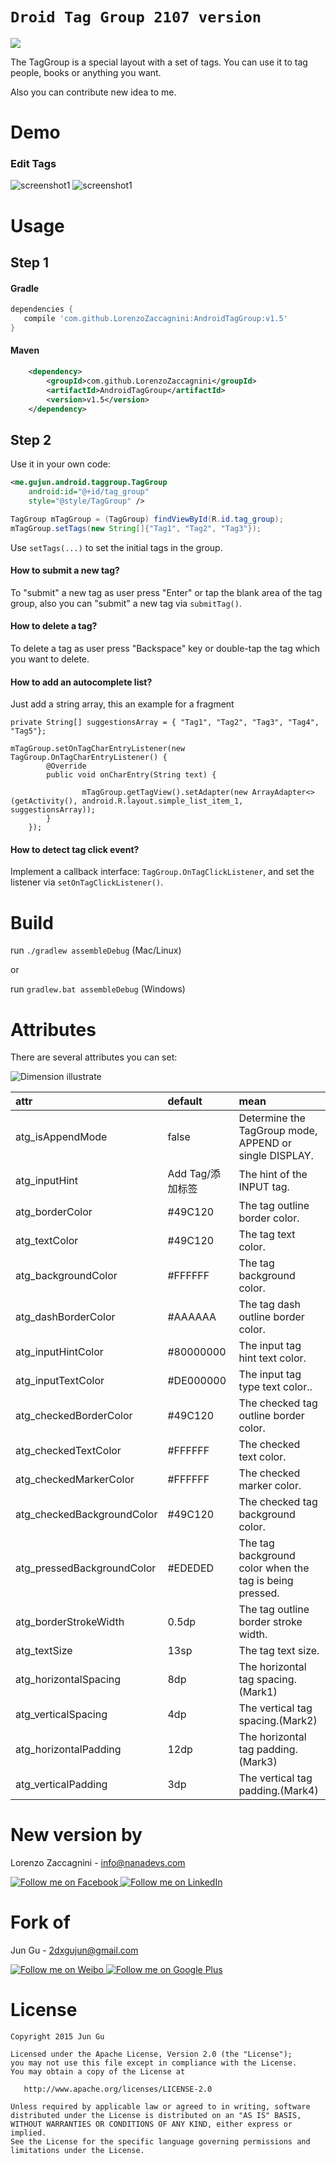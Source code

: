 # `Droid Tag Group 2107 version`

[![](https://jitpack.io/v/LorenzoZaccagnini/AndroidTagGroup.svg)](https://jitpack.io/#LorenzoZaccagnini/AndroidTagGroup)


The TagGroup is a special layout with a set of tags. You can use it to tag people, books or anything you want.

Also you can contribute new idea to me.

# Demo

### Edit Tags
![screenshot1](https://preview.ibb.co/bBobP5/normaltag_Crop.png)
![screenshot1](https://preview.ibb.co/jMKfHQ/autocomplete_Crop.png)


# Usage

## Step 1

#### Gradle
```groovy
dependencies {
   compile 'com.github.LorenzoZaccagnini:AndroidTagGroup:v1.5'
}
```

#### Maven
```xml
	<dependency>
	    <groupId>com.github.LorenzoZaccagnini</groupId>
	    <artifactId>AndroidTagGroup</artifactId>
	    <version>v1.5</version>
	</dependency>
```

## Step 2

Use it in your own code:
```xml
<me.gujun.android.taggroup.TagGroup
    android:id="@+id/tag_group"
    style="@style/TagGroup" />
```

```java
TagGroup mTagGroup = (TagGroup) findViewById(R.id.tag_group);
mTagGroup.setTags(new String[]{"Tag1", "Tag2", "Tag3"});
```
Use `setTags(...)` to set the initial tags in the group.

#### How to submit a new tag?

To "submit" a new tag as user press "Enter" or tap the blank area of the tag group, also you can "submit" a new tag via `submitTag()`.

#### How to delete a tag?

To delete a tag as user press "Backspace" key or double-tap the tag which you want to delete.


#### How to add an autocomplete list?

Just add a string array, this an example for a fragment
	
	private String[] suggestionsArray = { "Tag1", "Tag2", "Tag3", "Tag4", "Tag5"};
        
	mTagGroup.setOnTagCharEntryListener(new TagGroup.OnTagCharEntryListener() {
            @Override
            public void onCharEntry(String text) {
		
                    mTagGroup.getTagView().setAdapter(new ArrayAdapter<>(getActivity(), android.R.layout.simple_list_item_1, suggestionsArray));
            }
        });

#### How to detect tag click event?

Implement a callback interface: `TagGroup.OnTagClickListener`, and set the listener via `setOnTagClickListener()`.


# Build

run `./gradlew assembleDebug` (Mac/Linux)

or

run `gradlew.bat assembleDebug` (Windows)

# Attributes

There are several attributes you can set:

![Dimension illustrate](http://ww2.sinaimg.cn/large/bce2dea9gw1epov0i8x6kj20rk054q4g.jpg)

|           attr        	|     default      |                         mean                          	 |
|:------------------------- |:---------------- |:------------------------------------------------------- |
| atg_isAppendMode      	| false            | Determine the TagGroup mode, APPEND or single DISPLAY.  |
| atg_inputHint   	        | Add Tag/添加标签  | The hint of the INPUT tag.                              |
| atg_borderColor	        | #49C120          | The tag outline border color.                           |
| atg_textColor          	| #49C120          | The tag text color.                           	         |
| atg_backgroundColor       | #FFFFFF          | The tag background color.                               |
| atg_dashBorderColor       | #AAAAAA          | The tag dash outline border color.                      |
| atg_inputHintColor        | #80000000        | The input tag hint text color.                          |
| atg_inputTextColor        | #DE000000        | The input tag type text color..                         |
| atg_checkedBorderColor    | #49C120          | The checked tag outline border color.                   |
| atg_checkedTextColor      | #FFFFFF          | The checked text color.                                 |
| atg_checkedMarkerColor    | #FFFFFF          | The checked marker color.                               |
| atg_checkedBackgroundColor| #49C120          | The checked tag background color.                       |
| atg_pressedBackgroundColor| #EDEDED          | The tag background color when the tag is being pressed. |
| atg_borderStrokeWidth     | 0.5dp            | The tag outline border stroke width.        	         |
| atg_textSize          	| 13sp             | The tag text size.                                  	 |
| atg_horizontalSpacing     | 8dp              | The horizontal tag spacing.(Mark1)                      |
| atg_verticalSpacing  	    | 4dp              | The vertical tag spacing.(Mark2)                      	 |
| atg_horizontalPadding	    | 12dp             | The horizontal tag padding.(Mark3)                      |
| atg_verticalPadding  	    | 3dp              | The vertical tag padding.(Mark4)                        |

# New version by

Lorenzo Zaccagnini - <info@nanadevs.com>

<a href="https://www.facebook.com/DrLorenzoZaccagnini">
  <img alt="Follow me on Facebook" src="https://www.brandsbay.com/media/wysiwyg/facebook-icon.jpg"/>
</a>
<a href="https://www.linkedin.com/in/lorenzo-zaccagnini/">
  <img alt="Follow me on LinkedIn" src="https://www.rochester.edu/templatefiles/rwd/img/social-linkedin.png"/>
</a>

# Fork of

Jun Gu - <2dxgujun@gmail.com>

<a href="http://weibo.com/2dxgujun">
  <img alt="Follow me on Weibo" src="http://ww4.sinaimg.cn/large/bce2dea9gw1epjhk9h9m6j20230233yb.jpg"/>
</a>
<a href="https://plus.google.com/u/0/113657331852211913645">
  <img alt="Follow me on Google Plus" src="http://ww1.sinaimg.cn/large/bce2dea9gw1epjhbx0ouij2023023jr6.jpg"/>
</a>

# License

    Copyright 2015 Jun Gu

    Licensed under the Apache License, Version 2.0 (the "License");
    you may not use this file except in compliance with the License.
    You may obtain a copy of the License at

       http://www.apache.org/licenses/LICENSE-2.0

    Unless required by applicable law or agreed to in writing, software
    distributed under the License is distributed on an "AS IS" BASIS,
    WITHOUT WARRANTIES OR CONDITIONS OF ANY KIND, either express or implied.
    See the License for the specific language governing permissions and
    limitations under the License.
